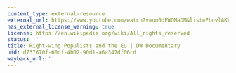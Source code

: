 ```yaml
---
content_type: external-resource
external_url: https://www.youtube.com/watch?v=uo0dFWOMaDM&list=PLovlAKbQVz6B7ejlCOfz1x7lDgHONJJkh&index=29
has_external_license_warning: true
license: https://en.wikipedia.org/wiki/All_rights_reserved
status: ''
title: Right-wing Populists and the EU | DW Documentary
uid: d737670f-60df-4b02-90d1-a6a347df06cd
wayback_url: ''
---
```

